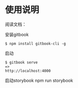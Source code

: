 # 使用说明

阅读文档：

安装gitbook

```
$ npm install gitbook-cli -g
```

启动

```
$ gitbook serve
=>
http://localhost:4000
```


启动storybook
npm run storybook
